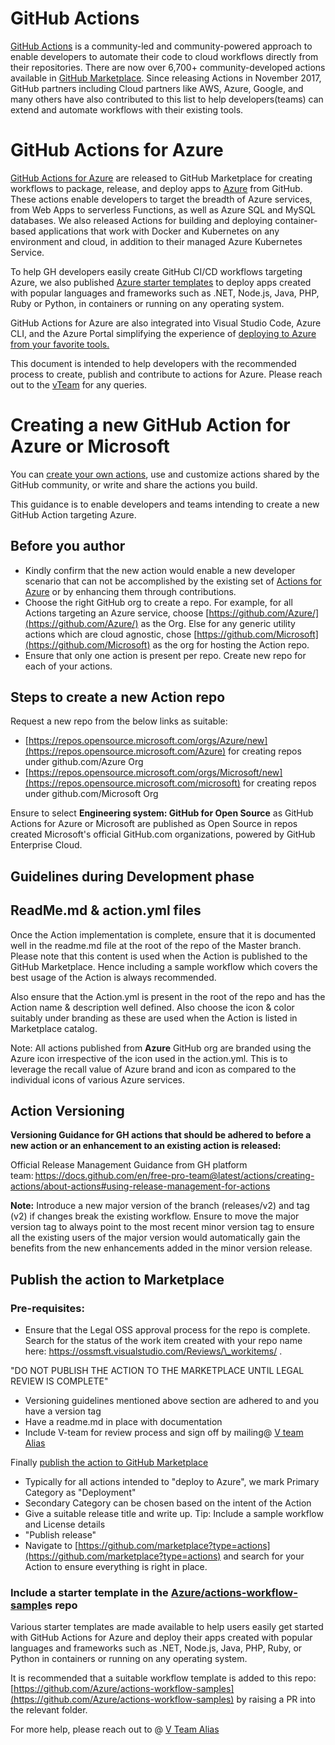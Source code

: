 # GitHub Actions

[GitHub Actions](https://help.github.com/en/articles/about-github-actions) is a community-led and community-powered approach to enable developers to automate their code to cloud workflows directly from their repositories.
There are now over 6,700+ community-developed actions available in [GitHub Marketplace](https://github.com/marketplace). 
Since releasing Actions in November 2017, GitHub partners including Cloud partners like AWS, Azure, Google, and many others have also contributed to this list to help developers(teams) can extend and automate workflows with their existing tools.

# GitHub Actions for Azure
[GitHub Actions for Azure](https://github.com/Azure/actions) are released to GitHub Marketplace for creating workflows to package, release, and deploy apps to [Azure](https://azure.microsoft.com/) from GitHub. These actions enable developers to target the breadth of Azure services, from Web Apps to serverless Functions, as well as Azure SQL and MySQL databases. We also released Actions for building and deploying container-based applications that work with Docker and Kubernetes on any environment and cloud, in addition to their managed Azure Kubernetes Service.

To help GH developers easily create GitHub CI/CD workflows targeting Azure, we also published [Azure starter templates](https://github.com/Azure/actions-workflow-samples) to deploy apps created with popular languages and frameworks such as .NET, Node.js, Java, PHP, Ruby or Python, in containers or running on any operating system.

GitHub Actions for Azure are also integrated into Visual Studio Code, Azure CLI, and the Azure Portal simplifying the experience of [deploying to Azure from your favorite tools.](https://azure.microsoft.com/en-us/blog/deploy-to-azure-using-github-actions-from-your-favorite-tools/)

This document is intended to help developers with the recommended process to create, publish and contribute to actions for Azure. Please reach out to the [vTeam](mailto:) for any queries.

# Creating a new GitHub Action for Azure or Microsoft

You can [create your own actions](https://docs.github.com/en/free-pro-team@latest/actions/creating-actions), use and customize actions shared by the GitHub community, or write and share the actions you build.

This guidance is to enable developers and teams intending to create a new GitHub Action targeting Azure. 

## Before you author

- Kindly confirm that the new action would enable a new developer scenario that can not be accomplished by the existing set of [Actions for Azure](https://github.com/marketplace?type=actions&query=Azure) or by enhancing them through contributions.
- Choose the right GitHub org to create a repo. For example, for all Actions targeting an Azure service, choose [https://github.com/Azure/](https://github.com/Azure/) as the Org. Else for any generic utility actions which are cloud agnostic, chose [https://github.com/Microsoft](https://github.com/Microsoft) as the org for hosting the Action repo.
- Ensure that only one action is present per repo. Create new repo for each of your actions.

## Steps to create a new Action repo 

Request a new repo from the below links as suitable:
  - [https://repos.opensource.microsoft.com/orgs/Azure/new](https://repos.opensource.microsoft.com/Azure) for creating repos under github.com/Azure Org
  - [https://repos.opensource.microsoft.com/orgs/Microsoft/new](https://repos.opensource.microsoft.com/microsoft) for creating repos under github.com/Microsoft Org

Ensure to select **Engineering system: GitHub for Open Source** as GitHub Actions for Azure or Microsoft are published as Open Source in repos created
Microsoft's official GitHub.com organizations, powered by GitHub Enterprise Cloud.

## Guidelines during Development phase

<Link to complete guidance during development>

## ReadMe.md &amp; action.yml files

Once the Action implementation is complete, ensure that it is documented well in the readme.md file at the root of the repo of the Master branch. Please note that this content is used when the Action is published to the GitHub Marketplace. Hence including a sample workflow which covers the best usage of the Action is always recommended.

Also ensure that the Action.yml is present in the root of the repo and has the Action name &amp; description well defined. Also choose the icon &amp; color suitably under branding as these are used when the Action is listed in Marketplace catalog.

Note: All actions published from **Azure** GitHub org are branded using the Azure icon irrespective of the icon used in the action.yml. This is to leverage the recall value of Azure brand and icon as compared to the individual icons of various Azure services. 

## Action Versioning

**Versioning Guidance for GH actions that should be adhered to before a new action or an enhancement to an existing action is released:** 

Official Release Management Guidance from GH platform team: https://docs.github.com/en/free-pro-team@latest/actions/creating-actions/about-actions#using-release-management-for-actions

**Note:** Introduce a new major version of the branch (releases/v2) and tag (v2) if changes break the existing workflow. Ensure to move the major version tag to always point to the most recent minor version tag to ensure all the existing users of the major version would automatically gain the benefits from the new enhancements added in the minor version release.


## Publish the action to Marketplace

### Pre-requisites:

- Ensure that the Legal OSS approval process for the repo is complete. Search for the status of the work item created with your repo name here: https://ossmsft.visualstudio.com/Reviews/\_workitems/ .

&quot;DO NOT PUBLISH THE ACTION TO THE MARKETPLACE UNTIL LEGAL REVIEW IS COMPLETE&quot;

- Versioning guidelines mentioned above section are adhered to and you have a version tag
- Have a readme.md in place with documentation
- Include V-team for review process and sign off by mailing@ [V team Alias](mailto:)

Finally [publish the action to GitHub Marketplace](https://docs.github.com/free-pro-team@latest/actions/creating-actions/publishing-actions-in-github-marketplace)
  - Typically for all actions intended to &quot;deploy to Azure&quot;, we mark Primary Category as &quot;Deployment&quot;
  - Secondary Category can be chosen based on the intent of the Action
- Give a suitable release title and write up. Tip: Include a sample workflow and License details
- &quot;Publish release&quot;
- Navigate to [https://github.com/marketplace?type=actions](https://github.com/marketplace?type=actions) and search for your Action to ensure everything is right in place.

### Include a starter template in the [Azure/actions-workflow-sample](https://github.com/Azure/actions-workflow-samples)s repo

Various starter templates are made available to help users easily get started with GitHub Actions for Azure and deploy their apps created with popular languages and frameworks such as .NET, Node.js, Java, PHP, Ruby, or Python in containers or running on any operating system.

It is recommended that a suitable workflow template is added to this repo: [https://github.com/Azure/actions-workflow-samples](https://github.com/Azure/actions-workflow-samples) by raising a PR into the relevant folder.

For more help, please reach out to @ [V Team Alias](mailto:)
